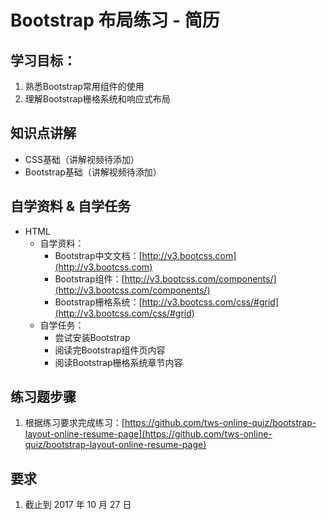 # Bootstrap 布局练习 - 简历

## 学习目标：

1. 熟悉Bootstrap常用组件的使用
2. 理解Bootstrap栅格系统和响应式布局

## 知识点讲解

- CSS基础（讲解视频待添加）
- Bootstrap基础（讲解视频待添加）

## 自学资料 & 自学任务

- HTML
  - 自学资料：
    - Bootstrap中文文档：[http://v3.bootcss.com](http://v3.bootcss.com)
    - Bootstrap组件：[http://v3.bootcss.com/components/](http://v3.bootcss.com/components/)
    - Bootstrap栅格系统：[http://v3.bootcss.com/css/#grid](http://v3.bootcss.com/css/#grid)
  - 自学任务：
    - 尝试安装Bootstrap
    - 阅读完Bootstrap组件页内容
    - 阅读Bootstrap栅格系统章节内容

## 练习题步骤

1. 根据练习要求完成练习：[https://github.com/tws-online-quiz/bootstrap-layout-online-resume-page](https://github.com/tws-online-quiz/bootstrap-layout-online-resume-page)

## 要求

1. 截止到 2017 年 10 月 27 日

